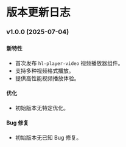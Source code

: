 # 版本更新日志

### v1.0.0 (2025-07-04)
###
#### 新特性
- 首次发布 `hl-player-video` 视频播放器组件。
- 支持多种视频格式播放。
- 提供高性能视频播放体验。

#### 优化
- 初始版本无特定优化。

#### Bug 修复
- 初始版本无已知 Bug 修复。 